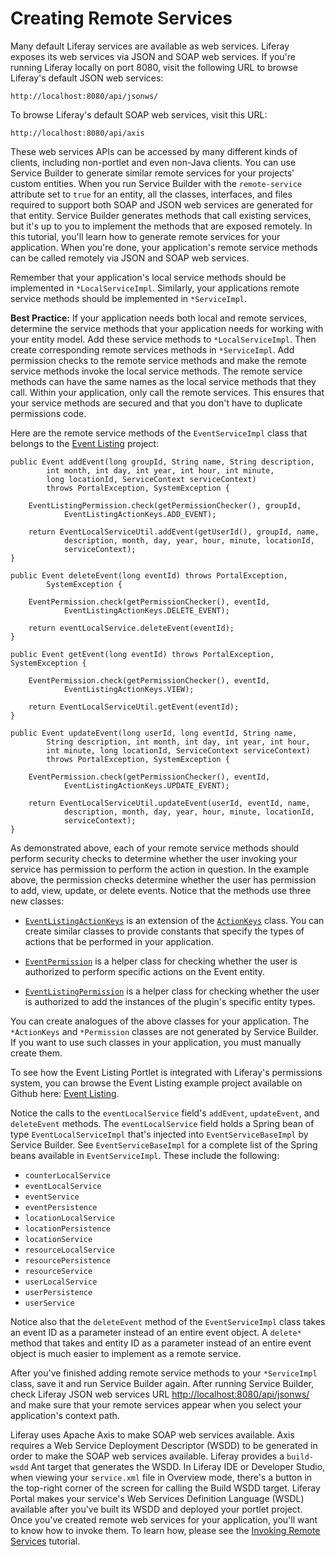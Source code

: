 # Creating Remote Services

Many default Liferay services are available as web services. Liferay exposes its
web services via JSON and SOAP web services. If you're running Liferay locally
on port 8080, visit the following URL to browse Liferay's default JSON web
services:

    http://localhost:8080/api/jsonws/

To browse Liferay's default SOAP web services, visit this URL:

    http://localhost:8080/api/axis

These web services APIs can be accessed by many different kinds of clients,
including non-portlet and even non-Java clients. You can use Service Builder to
generate similar remote services for your projects' custom entities. When you
run Service Builder with the `remote-service` attribute set to `true` for an
entity, all the classes, interfaces, and files required to support both SOAP and
JSON web services are generated for that entity. Service Builder generates
methods that call existing services, but it's up to you to implement the methods
that are exposed remotely. In this tutorial, you'll learn how to generate remote
services for your application. When you're done, your application's remote
service methods can be called remotely via JSON and SOAP web services. 

<!-- Need to specify resource-actions/default.xml - Jim -->

Remember that your application's local service methods should be implemented in
`*LocalServiceImpl`. Similarly, your applications remote service methods should
be implemented in `*ServiceImpl`.

<!--
This best practice appears in both 05-creating-local-service.markdown and
in 07-creating-remote-services.markdown. If you edit it, please update both
locations.
-->
**Best Practice:** If your application needs both local and remote services,
determine the service methods that your application needs for working with your
entity model. Add these service methods to `*LocalServiceImpl`. Then create
corresponding remote services methods in `*ServiceImpl`. Add permission checks
to the remote service methods and make the remote service methods invoke the
local service methods. The remote service methods can have the same names as the
local service methods that they call. Within your application, only call the
remote services. This ensures that your service methods are secured and that you
don't have to duplicate permissions code.

Here are the remote service methods of the `EventServiceImpl`
class that belongs to the
[Event Listing](https://github.com/liferay/liferay-docs/tree/master/develop/tutorials/tutorials-sdk-6.2-ga3/portlets/event-listing-portlet)
project:

	public Event addEvent(long groupId, String name, String description,
			int month, int day, int year, int hour, int minute,
			long locationId, ServiceContext serviceContext)
			throws PortalException, SystemException {

		EventListingPermission.check(getPermissionChecker(), groupId,
				EventListingActionKeys.ADD_EVENT);

		return EventLocalServiceUtil.addEvent(getUserId(), groupId, name,
				description, month, day, year, hour, minute, locationId,
				serviceContext);
	}

	public Event deleteEvent(long eventId) throws PortalException,
			SystemException {

		EventPermission.check(getPermissionChecker(), eventId,
				EventListingActionKeys.DELETE_EVENT);

		return eventLocalService.deleteEvent(eventId);
	}

	public Event getEvent(long eventId) throws PortalException, SystemException {

		EventPermission.check(getPermissionChecker(), eventId,
				EventListingActionKeys.VIEW);

		return EventLocalServiceUtil.getEvent(eventId);
	}

	public Event updateEvent(long userId, long eventId, String name,
			String description, int month, int day, int year, int hour,
			int minute, long locationId, ServiceContext serviceContext)
			throws PortalException, SystemException {

		EventPermission.check(getPermissionChecker(), eventId,
				EventListingActionKeys.UPDATE_EVENT);

		return EventLocalServiceUtil.updateEvent(userId, eventId, name,
				description, month, day, year, hour, minute, locationId,
				serviceContext);
	}

As demonstrated above, each of your remote service methods should perform
security checks to determine whether the user invoking your service has
permission to perform the action in question. In the example above, the
permission checks determine whether the user has permission to add, view,
update, or delete events. Notice that the methods use three new classes:

- [`EventListingActionKeys`](https://github.com/liferay/liferay-docs/blob/master/develop/tutorials/tutorials-sdk-6.2-ga3/portlets/event-listing-portlet/docroot/WEB-INF/src/com/liferay/docs/eventlisting/util/EventListingActionKeys.java)
  is an extension of the [`ActionKeys`](http://docs.liferay.com/portal/6.2/javadocs/com/liferay/portal/security/permission/ActionKeys.html)
  class. You can create similar classes to provide constants that specify the
  types of actions that be performed in your application. 

- [`EventPermission`](https://github.com/liferay/liferay-docs/blob/master/develop/tutorials/tutorials-sdk-6.2-ga3/portlets/event-listing-portlet/docroot/WEB-INF/src/com/liferay/docs/eventlisting/service/permission/EventPermission.java)
  is a helper class for checking whether the user is authorized to perform
  specific actions on the Event entity. 

- [`EventListingPermission`](https://github.com/liferay/liferay-docs/blob/master/develop/tutorials/tutorials-sdk-6.2-ga3/portlets/event-listing-portlet/docroot/WEB-INF/src/com/liferay/docs/eventlisting/service/permission/EventListingPermission.java)
  is a helper class for checking whether the user is authorized to add the
  instances of the plugin's specific entity types. 

You can create analogues of the above classes for your application. The
`*ActionKeys` and `*Permission` classes are not generated by Service Builder. If
you want to use such classes in your application, you must manually create them.
<!--
To learn about Liferay's permissions framework, please refer to the
[Security and Permissions](http://www.liferay.com/documentation/liferay-portal/6.2/development/-/ai/security-and-permissions-liferay-portal-6-2-dev-guide-06-en)
tutorial.
-->
To see how the Event Listing Portlet is integrated with Liferay's permissions
system, you can browse the Event Listing example project available on Github
here:
[Event Listing](https://github.com/liferay/liferay-docs/tree/master/develop/tutorials/tutorials-sdk-6.2-ga3/portlets/event-listing-portlet).

Notice the calls to the `eventLocalService` field's `addEvent`, `updateEvent`,
and `deleteEvent` methods. The `eventLocalService` field holds a Spring bean of
type `EventLocalServiceImpl` that's injected into `EventServiceBaseImpl` by
Service Builder. See `EventServiceBaseImpl` for a complete list of the Spring
beans available in `EventServiceImpl`. These include the following:

- `counterLocalService`
- `eventLocalService`
- `eventService`
- `eventPersistence`
- `locationLocalService`
- `locationPersistence`
- `locationService`
- `resourceLocalService`
- `resourcePersistence`
- `resourceService`
- `userLocalService`
- `userPersistence`
- `userService`

Notice also that the `deleteEvent` method of the `EventServiceImpl` class takes
an event ID as a parameter instead of an entire event object. A `delete*` method
that takes and entity ID as a parameter instead of an entire event object is
much easier to implement as a remote service.

After you've finished adding remote service methods to your `*ServiceImpl`
class, save it and run Service Builder again. After running Service Builder,
check Liferay JSON web services URL
[http://localhost:8080/api/jsonws/](http://localhost:8080/api/jsonws/)
and make sure that your remote services appear when you select your
application's context path.

Liferay uses Apache Axis to make SOAP web services available. Axis requires a
Web Service Deployment Descriptor (WSDD) to be generated in order to make the
SOAP web services available. Liferay provides a `build-wsdd` Ant target that
generates the WSDD. In Liferay IDE or Developer Studio, when viewing your
`service.xml` file in Overview mode, there's a button in the top-right
corner of the screen for calling the Build WSDD target. Liferay Portal makes
your service's Web Services Definition Language (WSDL) available after you've
built its WSDD and deployed your portlet project. Once you've created remote web
services for your application, you'll want to know how to invoke them. To learn
how, please see the [Invoking Remote Services](https://dev.liferay.com/develop/tutorials/-/knowledge_base/6-2/what-is-service-builder) tutorial.
